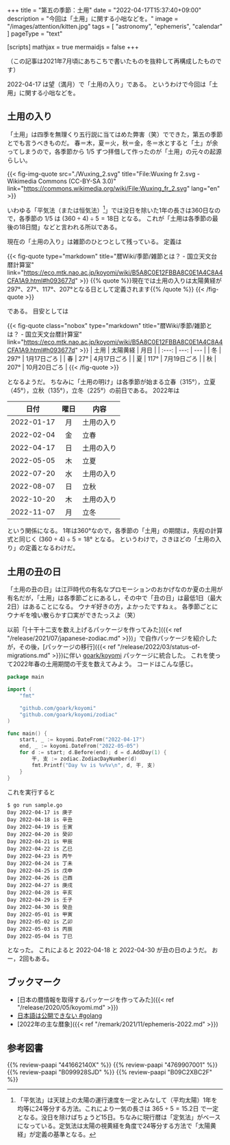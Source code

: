 +++
title = "第五の季節：土用"
date =  "2022-04-17T15:37:40+09:00"
description = "今回は「土用」に関する小咄などを。"
image = "/images/attention/kitten.jpg"
tags = [ "astronomy", "ephemeris", "calendar" ]
pageType = "text"

[scripts]
  mathjax = true
  mermaidjs = false
+++

（この記事は2021年7月頃にあちこちで書いたものを抜粋して再構成したものです）

2022-04-17 は望（満月）で「土用の入り」である。
というわけで今回は「土用」に関する小咄などを。

## 土用の入り

「土用」は四季を無理くり五行説に当てはめた弊害（笑）でできた，第五の季節とでも言うべきものだ。
春＝木，夏＝火，秋＝金，冬＝水とすると「土」が余ってしまうので，各季節から $1/5$ ずつ拝借して作ったのが「土用」の元々の起源らしい。

{{< fig-img-quote src="./Wuxing_2.svg" title="File:Wuxing fr 2.svg - Wikimedia Commons (CC-BY-SA 3.0)" link="https://commons.wikimedia.org/wiki/File:Wuxing_fr_2.svg" lang="en" >}}

いわゆる「平気法（または恒気法）[^e1]」では没日を除いた1年の長さは360日なので，各季節の $1/5$ は $(360 \div 4) \div 5 = 18\mathrm{日}$ となる。
これが「土用は各季節の最後の18日間」などと言われる所以である。

[^e1]: 「平気法」は天球上の太陽の運行速度を一定とみなして（平均太陽）1年を均等に24等分する方法。これにより一気の長さは $365 \div 5 = 15.2\mathrm{日}$ で一定となる。没日を除けばちょうど15日。ちなみに現行暦は「定気法」がベースになっている。定気法は太陽の視黄経を角度で24等分する方法で「太陽黄経」が定義の基準となる。

現在の「土用の入り」は雑節のひとつとして残っている。
定義は

{{< fig-quote type="markdown" title="暦Wiki/季節/雑節とは？ - 国立天文台暦計算室" link="https://eco.mtk.nao.ac.jp/koyomi/wiki/B5A8C0E12FBBA8C0E1A4C8A4CFA1A9.html#h093677d" >}}
{{% quote %}}現在では土用の入りは太陽黄経が297°、27°、117°、207°となる日として定義されます{{% /quote %}}
{{< /fig-quote >}}

である。
目安としては

{{< fig-quote class="nobox" type="markdown" title="暦Wiki/季節/雑節とは？ - 国立天文台暦計算室" link="https://eco.mtk.nao.ac.jp/koyomi/wiki/B5A8C0E12FBBA8C0E1A4C8A4CFA1A9.html#h093677d" >}}
| 土用 | 太陽黄経 | 月日 |
| :---: | ---: | --- |
| 冬 | 297° | 1月17日ごろ |
| 春 | 27° | 4月17日ごろ |
| 夏 | 117° | 7月19日ごろ |
| 秋 | 207° | 10月20日ごろ |
{{< /fig-quote >}}

となるようだ。
ちなみに「土用の明け」は各季節が始まる立春（315°），立夏（45°），立秋（135°），立冬（225°）の前日である。
2022年は

| 日付 | 曜日 | 内容 |
| ---- |:----:| ---- |
| 2022-01-17 | 月 | 土用の入り |
| 2022-02-04 | 金 | 立春 |
| 2022-04-17 | 日 | 土用の入り |
| 2022-05-05 | 木 | 立夏 |
| 2022-07-20 | 水 | 土用の入り |
| 2022-08-07 | 日 | 立秋 |
| 2022-10-20 | 木 | 土用の入り |
| 2022-11-07 | 月 | 立冬 |

という関係になる。
1年は360°なので，各季節の「土用」の期間は，先程の計算式と同じく $(360 \div 4) \div 5 = 18°$ となる。
というわけで，さきほどの「土用の入り」の定義となるわけだ。

## 土用の丑の日

「土用の丑の日」は江戸時代の有名なプロモーションのおかげなのか夏の土用が有名だが，「土用」は各季節ごとにあるし，その中で「丑の日」は最低1日（最大2日）はあることになる。
ウナギ好きの方，よかったですねぇ。
各季節ごとにウナギを喰い散らかす口実ができたっスよ（笑）

以前「[十干十二支を数え上げるパッケージを作ってみた]({{< ref "/release/2021/07/japanese-zodiac.md" >}})」で自作パッケージを紹介したが，その後，[パッケージの移行]({{< ref "/release/2022/03/status-of-migrations.md" >}})に伴い [goark/koyomi](https://github.com/goark/koyomi "goark/koyomi: 日本のこよみ") パッケージに統合した。
これを使って2022年春の土用期間の干支を数えてみよう。
コードはこんな感じ。

```go
package main

import (
    "fmt"

    "github.com/goark/koyomi"
    "github.com/goark/koyomi/zodiac"
)

func main() {
    start, _ := koyomi.DateFrom("2022-04-17")
    end, _ := koyomi.DateFrom("2022-05-05")
    for d := start; d.Before(end); d = d.AddDay(1) {
        干, 支 := zodiac.ZodiacDayNumber(d)
        fmt.Printf("Day %v is %v%v\n", d, 干, 支)
    }
}
```

これを実行すると

```text
$ go run sample.go
Day 2022-04-17 is 庚子
Day 2022-04-18 is 辛丑
Day 2022-04-19 is 壬寅
Day 2022-04-20 is 癸卯
Day 2022-04-21 is 甲辰
Day 2022-04-22 is 乙巳
Day 2022-04-23 is 丙午
Day 2022-04-24 is 丁未
Day 2022-04-25 is 戊申
Day 2022-04-26 is 己酉
Day 2022-04-27 is 庚戌
Day 2022-04-28 is 辛亥
Day 2022-04-29 is 壬子
Day 2022-04-30 is 癸丑
Day 2022-05-01 is 甲寅
Day 2022-05-02 is 乙卯
Day 2022-05-03 is 丙辰
Day 2022-05-04 is 丁巳
```

となった。
これによると 2022-04-18 と 2022-04-30 が丑の日のようだ。
おー，2回もある。

## ブックマーク

- [日本の暦情報を取得するパッケージを作ってみた]({{< ref "/release/2020/05/koyomi.md" >}})
- [日本語は公開できない #golang](https://zenn.dev/spiegel/articles/20210807-japanese-identifier)
- [2022年の主な暦象]({{< ref "/remark/2021/11/ephemeris-2022.md" >}})

## 参考図書

{{% review-paapi "441662140X" %}} <!-- 天文年鑑 2022年版 -->
{{% review-paapi "4769907001" %}} <!-- 新こよみ便利帳 -->
{{% review-paapi "B099928SJD" %}} <!-- プログラミング言語Go -->
{{% review-paapi "B09C2XBC2F" %}} <!-- Golang Tシャツ -->
